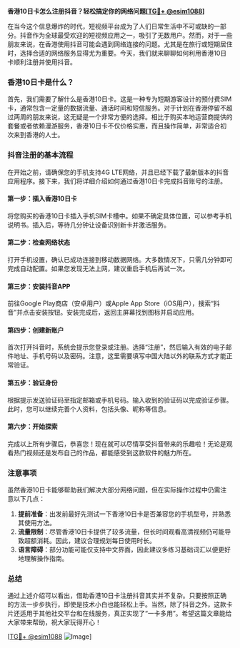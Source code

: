 **香港10日卡怎么注册抖音？轻松搞定你的网络问题[[TG💪+ @esim1088](https://t.me/s/esim1088)]**

在当今这个信息爆炸的时代，短视频平台成为了人们日常生活中不可或缺的一部分。抖音作为全球最受欢迎的短视频应用之一，吸引了无数用户。然而，对于一些朋友来说，在香港使用抖音可能会遇到网络连接的问题。尤其是在旅行或短期居住时，选择合适的网络服务显得尤为重要。今天，我们就来聊聊如何利用香港10日卡顺利注册并使用抖音。

### 香港10日卡是什么？

首先，我们需要了解什么是香港10日卡。这是一种专为短期游客设计的预付费SIM卡，通常包含一定量的数据流量、通话时间和短信服务。对于计划在香港停留不超过两周的朋友来说，这无疑是一个非常方便的选择。相比于购买本地运营商提供的套餐或者依赖漫游服务，香港10日卡不仅价格实惠，而且操作简单，非常适合初次来到香港的人士。

### 抖音注册的基本流程

在开始之前，请确保您的手机支持4G LTE网络，并且已经下载了最新版本的抖音应用程序。接下来，我们将详细介绍如何通过香港10日卡完成抖音账号的注册。

#### 第一步：插入香港10日卡

将您购买的香港10日卡插入手机SIM卡槽中。如果不确定具体位置，可以参考手机说明书。插入后，等待几分钟让设备识别新卡并激活服务。

#### 第二步：检查网络状态

打开手机设置，确认已成功连接到移动数据网络。大多数情况下，只需几分钟即可完成自动配置。如果您发现无法上网，建议重启手机后再试一次。

#### 第三步：安装抖音APP

前往Google Play商店（安卓用户）或Apple App Store（iOS用户），搜索“抖音”并点击安装按钮。安装完成后，返回主屏幕找到图标并启动应用。

#### 第四步：创建新账户

首次打开抖音时，系统会提示您登录或注册。选择“注册”，然后输入有效的电子邮件地址、手机号码以及密码。注意，这里需要填写中国大陆以外的联系方式才能正常验证。

#### 第五步：验证身份

根据提示发送验证码至指定邮箱或手机号码。输入收到的验证码以完成验证步骤。此时，您可以继续完善个人资料，包括头像、昵称等信息。

#### 第六步：开始探索

完成以上所有步骤后，恭喜您！现在就可以尽情享受抖音带来的乐趣啦！无论是观看热门视频还是发布自己的作品，都能感受到这款软件的魅力所在。

### 注意事项

虽然香港10日卡能够帮助我们解决大部分网络问题，但在实际操作过程中仍需注意以下几点：

1. **提前准备**：出发前最好先测试一下香港10日卡是否兼容您的手机型号，并熟悉其使用方法。
2. **流量限制**：尽管香港10日卡提供了较多流量，但长时间观看高清视频仍可能导致超额消耗。因此，建议合理规划每日使用时长。
3. **语言障碍**：部分功能可能仅支持中文界面，因此建议多练习基础词汇以便更好地理解操作指南。

### 总结

通过上述介绍可以看出，借助香港10日卡注册抖音其实并不复杂。只要按照正确的方法一步步执行，即使是技术小白也能轻松上手。当然，除了抖音之外，这款卡片还适用于其他社交平台和在线服务，真正实现了“一卡多用”。希望这篇文章能给大家带来帮助，祝大家玩得开心！

[[TG💪+ @esim1088](https://t.me/s/esim1088) ![Image](https://i.postimg.cc/4NQfJmqS/Snipaste-2025-05-13-00-14-12.png)]